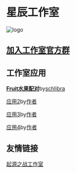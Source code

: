# 星辰工作室
![logo](https://xhfs2.oss-cn-hangzhou.aliyuncs.com/CA102001/089c3199777849e4bd5d522a5e93ea70.png "logo")
## [加入工作室官方群](https://jq.qq.com/?_wv=1027&k=5Ry3PcO)

## 工作室应用
[**Fruit水果配对**](https://schlibra.github.io/Stars-Studios/Fruit)by[schlibra](about:blank)

[应用2](about:blank)by[作者](about:blank)

[应用3](about:blank)by[作者](about:blank)

[应用4](about:blank)by[作者](about:blank)

## 友情链接

[起源之战工作室](http://qyzz.lyk.ooo)

